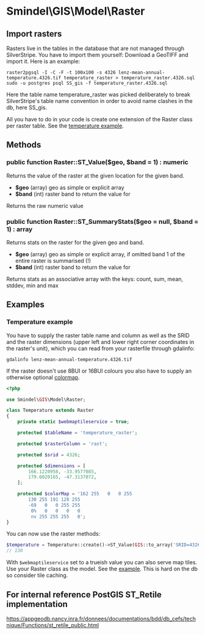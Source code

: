 # Smindel\GIS\Model\Raster

## Import rasters

Rasters live in the tables in the database that are not managed through SilverStripe. You have to import them yourself: Download a GeoTIFF and import it. Here is an example:

    raster2pgsql -I -C -F -t 100x100 -s 4326 lenz-mean-annual-temperature.4326.tif temperature_raster > temperature_raster.4326.sql
    sudo -u postgres psql SS_gis -f temperature_raster.4326.sql

Here the table name temperature_raster was picked deliberately to break SilverStripe's table name convention in order to avoid name clashes in the db, here SS_gis.

All you have to do in your code is create one extension of the Raster class per raster table. See the [temperature example](#temperature-example).

## Methods

### public function Raster::ST_Value($geo, $band = 1) : numeric

Returns the value of the raster at the given location for the given band.

- __$geo__ (array) geo as simple or explicit array
- __$band__ (int) raster band to return the value for

Returns the raw numeric value

### public function Raster::ST_SummaryStats($geo = null, $band = 1) : array

Returns stats on the raster for the given geo and band.

- __$geo__ (array) geo as simple or explicit array, if omitted band 1 of the entire raster is summarised (!)
- __$band__ (int) raster band to return the value for

Returns stats as an associative array with the keys: count, sum, mean, stddev, min and max

## Examples

### Temperature example

You have to supply the raster table name and column as well as the SRID and the raster dimensions (upper left and lower right corner coordinates in the raster's unit), which you can read from your rasterfile through gdalinfo:

    gdalinfo lenz-mean-annual-temperature.4326.tif

If the raster doesn't use 8BUI or 16BUI colours you also have to supply an otherwise optional [colormap](https://postgis.net/docs/RT_ST_ColorMap.html).

```php
<?php

use Smindel\GIS\Model\Raster;

class Temperature extends Raster
{
    private static $webmaptileservice = true;

    protected $tableName = 'temperature_raster';

    protected $rasterColumn = 'rast';

    protected $srid = 4326;

    protected $dimensions = [
        166.1220958, -33.9577085,
        179.6020165, -47.3137072,
    ];

    protected $colorMap = '162 255   0   0 255
        130 255 191 128 255
        -69   0   0 255 255
         0%   0   0   0   0
         nv 255 255 255   0';
}
```

You can now use the raster methods:

```php
$temperature = Temperature::create()->ST_Value(GIS::to_array('SRID=4326;POINT(174.78 -41.29)'));
// 130
```

With `$webmaptileservice` set to a trueish value you can also serve map tiles. Use your Raster class as the model. See the [example](WebMapTileService.md#accessing-the-endpoint). This is hard on the db so consider tile caching.

## For internal reference PostGIS ST_Retile implementation

https://appgeodb.nancy.inra.fr/donnees/documentations/bdd/db_cefs/technique/Functions/st_retile_public.html
